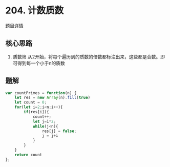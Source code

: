 # 204. 计数质数
[题目详情](https://leetcode-cn.com/problems/count-primes/)

## 核心思路
1. 质数筛
从2开始，将每个遍历到的质数的倍数都标注出来，这些都是合数。即可得到每一个小于n的质数

## 题解
```js
var countPrimes = function(n) {
    let res = new Array(n).fill(true)
    let count = 0;
    for(let i=2;i<n;i++){
        if(res[i]){
            count++;
            let j=i*2;
            while(j<n){
                res[j] = false;
                j = j+i
            }
        }
    }
    return count
};
```